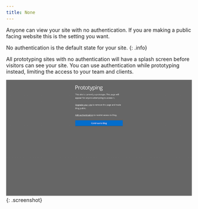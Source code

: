```yaml
---
title: None
---
```


Anyone can view your site with no authentication. If you are making a public facing website this is the setting you want.

No authentication is the default state for your site.
{: .info}

All prototyping sites with no authentication will have a splash screen before visitors can see your site.
You can use authentication while prototyping instead, limiting the access to your team and clients.

![Splash screen](/img/authentication/none-login.png){: .screenshot}
